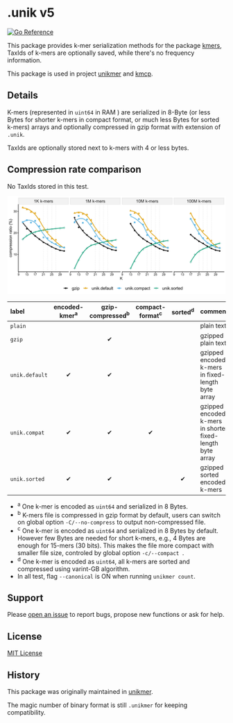 # .unik v5

[![Go Reference](https://pkg.go.dev/badge/github.com/shenwei356/unik.svg)](https://pkg.go.dev/github.com/shenwei356/unik)

This package provides k-mer serialization methods for the package [kmers](https://github.com/shenwei356/kmers), 
TaxIds of k-mers are optionally saved, while there's no frequency information.

This package is used in project [unikmer](https://github.com/shenwei356/unikmer) and [kmcp](https://github.com/shenwei356/kmcp).

## Details

K-mers (represented in `uint64` in RAM ) are serialized in 8-Byte
(or less Bytes for shorter k-mers in compact format,
or much less Bytes for sorted k-mers) arrays and
optionally compressed in gzip format with extension of `.unik`.

TaxIds are optionally stored next to k-mers with 4 or less bytes.

## Compression rate comparison

No TaxIds stored in this test.

![cr.jpg](compression-ratio/cr.jpg)

label           |encoded-kmer<sup>a</sup>|gzip-compressed<sup>b</sup>|compact-format<sup>c</sup>|sorted<sup>d</sup>|comment
:---------------|:----------------------:|:-------------------------:|:------------------------:|:----------------:|:------------------------------------------------------
`plain`         |                        |                           |                          |                  |plain text
`gzip`          |                        |✔                          |                          |                  |gzipped plain text
`unik.default`  |✔                       |✔                          |                          |                  |gzipped encoded k-mers in fixed-length byte array
`unik.compat`   |✔                       |✔                          |✔                         |                  |gzipped encoded k-mers in shorter fixed-length byte array
`unik.sorted`   |✔                       |✔                          |                          |✔                 |gzipped sorted encoded k-mers


- <sup>a</sup> One k-mer is encoded as `uint64` and serialized in 8 Bytes.
- <sup>b</sup> K-mers file is compressed in gzip format by default,
  users can switch on global option `-C/--no-compress` to output non-compressed file.
- <sup>c</sup> One k-mer is encoded as `uint64` and serialized in 8 Bytes by default.
 However few Bytes are needed for short k-mers, e.g., 4 Bytes are enough for
  15-mers (30 bits). This makes the file more compact with smaller file size,
  controled by global option `-c/--compact `.
- <sup>d</sup> One k-mer is encoded as `uint64`, all k-mers are sorted and compressed
  using varint-GB algorithm.
- In all test, flag `--canonical` is ON when running `unikmer count`.

## Support

Please [open an issue](https://github.com/shenwei356/unik/issues) to report bugs,
propose new functions or ask for help.

## License

[MIT License](https://github.com/shenwei356/unik/blob/master/LICENSE)

## History

This package was originally maintained in [unikmer](https://github.com/shenwei356/unikmer).

The magic number of binary format is still `.unikmer` for keeping compatibility.
